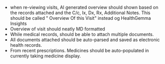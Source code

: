- when re-viewing visits, AI generated overview should shown based on the records attached and the C/c, Ix, Dx, Rx, Additional Notes. This should be called " Overview Of this Visit" instead og HealthGemma Insights
- Overview of visit should neatly MD formatted
- While medical records, should be able to attach multiple documents.
- All documents attached should be auto-parsed and saved as electronic health records.
- From recent prescriptions. Medicines should be auto-populated in currently taking medicine display.